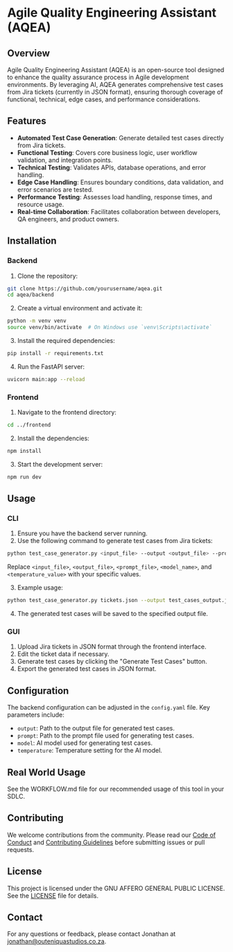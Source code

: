 # Agile Quality Engineering Assistant (AQEA)

## Overview

Agile Quality Engineering Assistant (AQEA) is an open-source tool designed to enhance the quality assurance process in Agile development environments. By leveraging AI, AQEA generates comprehensive test cases from Jira tickets (currently in JSON format), ensuring thorough coverage of functional, technical, edge cases, and performance considerations.

## Features

- **Automated Test Case Generation**: Generate detailed test cases directly from Jira tickets.
- **Functional Testing**: Covers core business logic, user workflow validation, and integration points.
- **Technical Testing**: Validates APIs, database operations, and error handling.
- **Edge Case Handling**: Ensures boundary conditions, data validation, and error scenarios are tested.
- **Performance Testing**: Assesses load handling, response times, and resource usage.
- **Real-time Collaboration**: Facilitates collaboration between developers, QA engineers, and product owners.

## Installation

### Backend

1. Clone the repository:
  ```sh
  git clone https://github.com/yourusername/aqea.git
  cd aqea/backend
  ```

2. Create a virtual environment and activate it:
  ```sh
  python -m venv venv
  source venv/bin/activate  # On Windows use `venv\Scripts\activate`
  ```

3. Install the required dependencies:
  ```sh
  pip install -r requirements.txt
  ```

4. Run the FastAPI server:
  ```sh
  uvicorn main:app --reload
  ```

### Frontend

1. Navigate to the frontend directory:
  ```sh
  cd ../frontend
  ```

2. Install the dependencies:
  ```sh
  npm install
  ```

3. Start the development server:
  ```sh
  npm run dev
  ```

## Usage

### CLI

1. Ensure you have the backend server running.
2. Use the following command to generate test cases from Jira tickets:
  ```sh
  python test_case_generator.py <input_file> --output <output_file> --prompt <prompt_file> --model <model_name> --temperature <temperature_value>
  ```
  Replace `<input_file>`, `<output_file>`, `<prompt_file>`, `<model_name>`, and `<temperature_value>` with your specific values.

3. Example usage:
  ```sh
  python test_case_generator.py tickets.json --output test_cases_output.json --prompt prompts/test_case_prompt.txt --model ollama/mistral --temperature 0.7
  ```

4. The generated test cases will be saved to the specified output file.

### GUI

1. Upload Jira tickets in JSON format through the frontend interface.
2. Edit the ticket data if necessary.
3. Generate test cases by clicking the "Generate Test Cases" button.
4. Export the generated test cases in JSON format.

## Configuration

The backend configuration can be adjusted in the `config.yaml` file. Key parameters include:
- `output`: Path to the output file for generated test cases.
- `prompt`: Path to the prompt file used for generating test cases.
- `model`: AI model used for generating test cases.
- `temperature`: Temperature setting for the AI model.


## Real World Usage

See the WORKFLOW.md file for our recommended usage of this tool in your SDLC.

## Contributing

We welcome contributions from the community. Please read our [Code of Conduct](CODE_OF_CONDUCT.md) and [Contributing Guidelines](CONTRIBUTING.md) before submitting issues or pull requests.

## License

This project is licensed under the GNU AFFERO GENERAL PUBLIC LICENSE. See the [LICENSE](LICENSE.md) file for details.

## Contact

For any questions or feedback, please contact Jonathan at jonathan@outeniquastudios.co.za.